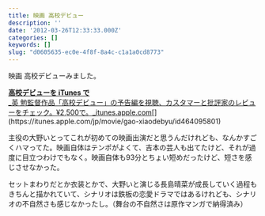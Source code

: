 ```yaml
---
title: 映画 高校デビュー
description: ''
date: '2012-03-26T12:33:33.000Z'
categories: []
keywords: []
slug: "d0605635-ec0e-4f8f-8a4c-c1a1a0cd8773"
---
```

映画 高校デビューみました。

[**高校デビューを iTunes で**  
_英 勉監督作品「高校デビュー」の予告編を視聴、カスタマーと批評家のレビューをチェック。¥2,500で。_itunes.apple.com](https://itunes.apple.com/jp/movie/gao-xiaodebyu/id464095801 "https://itunes.apple.com/jp/movie/gao-xiaodebyu/id464095801")[](https://itunes.apple.com/jp/movie/gao-xiaodebyu/id464095801)

主役の大野いとってこれが初めての映画出演だと思うんだけれども、なんかすごくハマってた。映画自体はテンポがよくて、吉本の芸人も出てたけど、それが過度に目立つわけでもなく。映画自体も93分とちょい短めだったけど、短さを感じさせなかった。

セットまわりだとか衣装とかで、大野いと演じる長島晴菜が成長していく過程もきちんと描かれていて、シナリオは鉄板の恋愛ドラマではあるけれども、シナリオの不自然さも感じなかったし。（舞台の不自然さは原作マンガで納得済み）